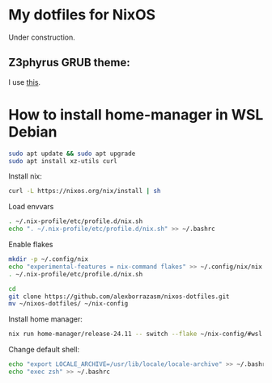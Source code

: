 # My dotfiles for NixOS

Under construction.

## Z3phyrus GRUB theme:

I use [this](https://github.com/hotaru-py/rog-grub).
 
# How to install home-manager in WSL Debian

```bash
sudo apt update && sudo apt upgrade
sudo apt install xz-utils curl
```

Install nix:

```bash
curl -L https://nixos.org/nix/install | sh
```

Load envvars

```bash
. ~/.nix-profile/etc/profile.d/nix.sh
echo ". ~/.nix-profile/etc/profile.d/nix.sh" >> ~/.bashrc
```

Enable flakes

```bash
mkdir -p ~/.config/nix
echo "experimental-features = nix-command flakes" >> ~/.config/nix/nix.conf
. ~/.nix-profile/etc/profile.d/nix.sh
```

```bash
cd
git clone https://github.com/alexborrazasm/nixos-dotfiles.git
mv ~/nixos-dotfiles/ ~/nix-config
```

Install home manager:

```bash
nix run home-manager/release-24.11 -- switch --flake ~/nix-config/#wsl
```

Change default shell:

```bash
echo "export LOCALE_ARCHIVE=/usr/lib/locale/locale-archive" >> ~/.bashrc
echo "exec zsh" >> ~/.bashrc
```